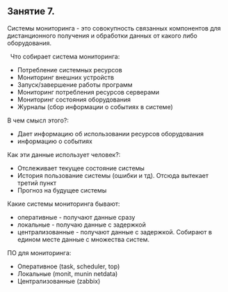 ## Занятие 7.

Системы мониторинга - это совокупность связанных компонентов для дистанционного получения и обработки данных от какого либо оборудования.

` `Что собирает система мониторинга:

- Потребление системных ресурсов
- Мониторинг внешних устройств
- Запуск/завершение работы программ
- Мониторинг потребления ресурсов серверами
- Мониторинг состояния оборудования
- Журналы (сбор информации о событиях в системе)

В чем смысл этого?:

- Дает информацию об использовании ресурсов оборудования
- информацию о событиях

Как эти данные использует человек?:

- Отслеживает текущее состояние системы
- История пользование системы (ошибки и тд). Отсюда вытекает третий пункт
- Прогноз на будущее системы

Какие системы мониторинга бывают:

- оперативные - получают данные сразу
- локальные - получаю данные с задержкой
- централизованные - получают данные с задержкой. Собирают в едином месте данные с множества систем.

ПО для мониторинга: 

- Оперативное (task, scheduler, top)
- Локальные (monit, munin netdata)
- Централизованные (zabbix)